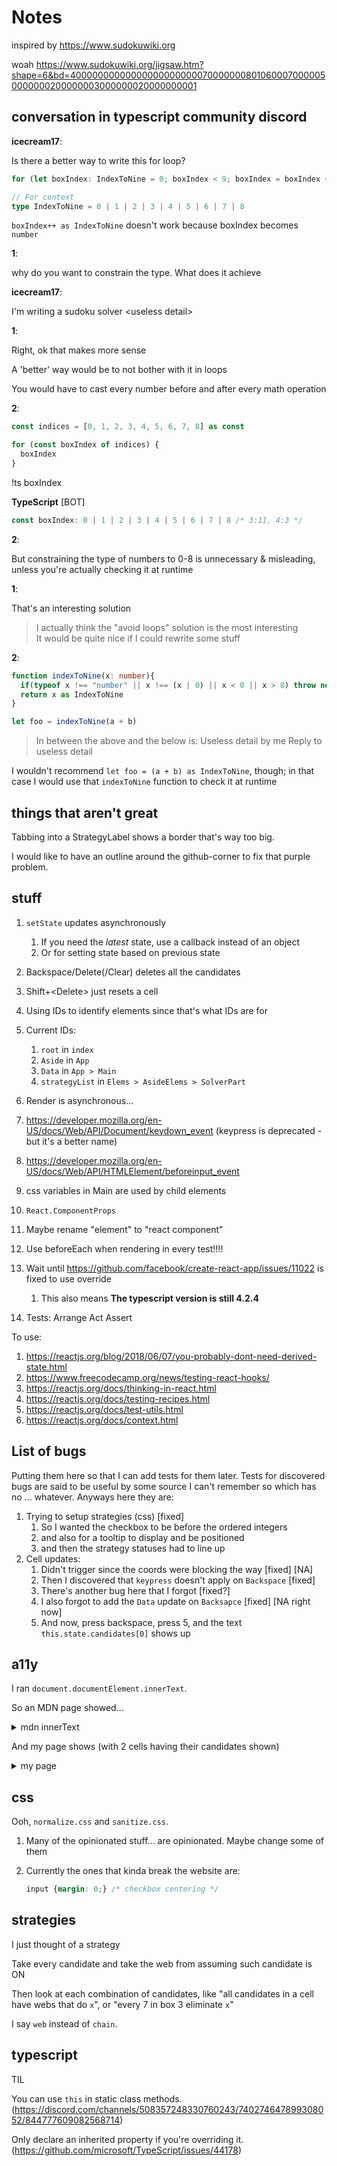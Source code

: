 # Notes

inspired by <https://www.sudokuwiki.org>

woah <https://www.sudokuwiki.org/jigsaw.htm?shape=6&bd=400000000000000000000000700000008010600070000050000000200000003000000020000000001>

## conversation in typescript community discord

**icecream17**:

Is there a better way to write this for loop?

```ts
for (let boxIndex: IndexToNine = 0; boxIndex < 9; boxIndex = boxIndex + 1 as IndexToNine) {}

// For context
type IndexToNine = 0 | 1 | 2 | 3 | 4 | 5 | 6 | 7 | 8
```

`boxIndex++ as IndexToNine` doesn't work because boxIndex becomes `number`

**1**:

why do you want to constrain the type. What does it achieve

**icecream17**:

I'm writing a sudoku solver \<useless detail>

**1**:

Right, ok that makes more sense

A 'better' way would be to not bother with it in loops

You would have to cast every number before and after every math operation

**2**:

```ts
const indices = [0, 1, 2, 3, 4, 5, 6, 7, 8] as const

for (const boxIndex of indices) {
  boxIndex
}
```

!ts boxIndex

**TypeScript** \[BOT]

```ts
const boxIndex: 0 | 1 | 2 | 3 | 4 | 5 | 6 | 7 | 8 /* 3:11, 4:3 */
```

**2**:

But constraining the type of numbers to 0-8 is unnecessary & misleading, unless you're actually checking it at runtime

**1**:

That's an interesting solution

> I actually think the "avoid loops" solution is the most interesting\
> It would be quite nice if I could rewrite some stuff

**2**:

```ts
function indexToNine(x: number){
  if(typeof x !== "number" || x !== (x | 0) || x < 0 || x > 8) throw new Error("Invalid index " + x);
  return x as IndexToNine
}

let foo = indexToNine(a + b)
```

> In between the above and the below is:
> Useless detail by me
> Reply to useless detail

I wouldn't recommend `let foo = (a + b) as IndexToNine`, though; in that case I would use that `indexToNine` function to check it at runtime

## things that aren't great

Tabbing into a StrategyLabel shows a border that's way too big.

I would like to have an outline around the github-corner to fix that purple problem.

## stuff

1. `setState` updates asynchronously
    1. If you need the _latest_ state, use a callback instead of an object
    1. Or for setting state based on previous state
1. Backspace/Delete(/Clear) deletes all the candidates
1. Shift+\<Delete> just resets a cell
1. Using IDs to identify elements since that's what IDs are for
1. Current IDs:
    1. `root` in `index`
    1. `Aside` in `App`
    1. `Data` in `App > Main`
    1. `strategyList` in `Elems > AsideElems > SolverPart`
1. Render is asynchronous...
1. <https://developer.mozilla.org/en-US/docs/Web/API/Document/keydown_event> (keypress is deprecated - but it's a better name)
1. <https://developer.mozilla.org/en-US/docs/Web/API/HTMLElement/beforeinput_event>
1. css variables in Main are used by child elements

1. `React.ComponentProps`
1. Maybe rename "element" to "react component"
1. Use beforeEach when rendering in every test!!!!
1. Wait until <https://github.com/facebook/create-react-app/issues/11022> is fixed to use override
    1. This also means __The typescript version is still 4.2.4__
1. Tests: Arrange Act Assert

To use:

1. <https://reactjs.org/blog/2018/06/07/you-probably-dont-need-derived-state.html>
1. <https://www.freecodecamp.org/news/testing-react-hooks/>
1. <https://reactjs.org/docs/thinking-in-react.html>
1. <https://reactjs.org/docs/testing-recipes.html>
1. <https://reactjs.org/docs/test-utils.html>
1. <https://reactjs.org/docs/context.html>

## List of bugs

Putting them here so that I can add tests for them later.
Tests for discovered bugs are said to be useful by some source I can't remember so which has no ... whatever. Anyways here they are:

1. Trying to setup strategies (css) [fixed]
    1. So I wanted the checkbox to be before the ordered integers
    2. and also for a tooltip to display and be positioned
    3. and then the strategy statuses had to line up
2. Cell updates:
    1. Didn't trigger since the coords were blocking the way [fixed] [NA]
    2. Then I discovered that `keypress` doesn't apply on `Backspace` [fixed]
    3. There's another bug here that I forgot [fixed?]
    4. I also forgot to add the `Data` update on `Backsapce` [fixed] [NA right now]
    5. And now, press backspace, press 5, and the text `this.state.candidates[0]` shows up

## a11y

I ran `document.documentElement.innerText`.

So an MDN page showed...

<details>
<summary>mdn innerText</summary>

```txt
Skip to main content
Skip to search
Technologies
References & Guides
Feedback
Search MDN
icecream17
Learn web development
Learn to style HTML using CSS
CSS layout
Beginner's guide to media queries
Change language
Table of contents
Beginner's guide to media queries

Previous
Overview: CSS layout
Next

The CSS Media Query gives you a way to apply CSS only when the browser and device environment matches a rule that you specify, for example "viewport is wider than 480 pixels". Media queries are a key part of responsive web design, as they allow you to create different layouts depending on the size of the viewport, but they can also be used to detect other things about the environment your site is running on, for example whether the user is using a touchscreen rather than a mouse. In this lesson you will first learn about the syntax used in media queries, and then move on to use them in a worked example showing how a simple design might be made responsive.

Prerequisites: HTML basics (study Introduction to HTML), and an idea of how CSS works (study CSS first steps and CSS building blocks.)
Objective: To understand how to use media queries, and the most common approach for using them to create responsive designs.
Media Query Basics

The simplest media query syntax looks like this:

@media media-type and (media-feature-rule) {
  /* CSS rules go here */
}

It consists of:

A media type, which tells the browser what kind of media this code is for (e.g. print, or screen).
A media expression, which is a rule, or test that must be passed for the contained CSS to be applied.
A set of CSS rules that will be applied if the test passes and the media type is correct.
Media types

The possible types of media you can specify are:

all
print
screen
speech

The following media query will only set the body to 12pt if the page is printed. It will not apply when the page is loaded in a browser.

@media print {
    body {
        font-size: 12pt;
    }
}

Note: the media type here is different from the so-called MIME type.

Note: there were a number of other media types defined in the Level 3 Media Queries specification; these have been deprecated and should be avoided.

Note: Media types are optional; if you do not indicate a media type in your media query then the media query will default to being for all media types.

Media feature rules

After specifying the type, you can then target a media feature with a rule.

Width and height

The feature we tend to detect most often in order to create responsive designs (and that has widespread browser support) is viewport width, and we can apply CSS if the viewport is above or below a certain width — or an exact width — using the min-width, max-width, and width media features.

These features are used to create layouts that respond to different screen sizes. For example, to change the body text color to red if the viewport is exactly 600 pixels, you would use the following media query.

@media screen and (width: 600px) {
    body {
        color: red;
    }
}

Open this example in the browser, or view the source.

The width (and height) media features can be used as ranges, and therefore be prefixed with min- or max- to indicate that the given value is a minimum, or a maximum. For example, to make the color blue if the viewport is narrower than 600 pixels, use max-width:

@media screen and (max-width: 600px) {
    body {
        color: blue;
    }
}

Open this example in the browser, or view the source.

In practice, using minimum or maximum values is much more useful for responsive design so you will rarely see width or height used alone.

There are a number of other media features that you can test for, although some of the newer features introduced in Level 4 and 5 of the media queries specification have limited browser support. Each feature is documented on MDN along with browser support information, and you can find a full list at Using Media Queries: Media Features.

Orientation

One well-supported media feature is orientation, which allows us to test for portrait or landscape mode. To change the body text color if the device is in landscape orientation, use the following media query.

@media (orientation: landscape) {
    body {
        color: rebeccapurple;
    }
}

Open this example in the browser, or view the source.

A standard desktop view has a landscape orientation, and a design that works well in this orientation may not work as well when viewed on a phone or tablet in portrait mode. Testing for orientation can help you to create a layout which is optimised for devices in portrait mode.

Use of pointing devices

As part of the Level 4 specification, the hover media feature was introduced. This feature means you can test if the user has the ability to hover over an element, which essentially means they are using some kind of pointing device; touchscreen and keyboard navigation does not hover.

@media (hover: hover) {
    body {
        color: rebeccapurple;
    }
}

Open this example in the browser, or view the source.

If we know the user cannot hover, we could display some interactive features by default. For users who can hover, we might choose to make them available when a link is hovered over.

Also in Level 4 is the pointer media feature. This takes three possible values, none, fine and coarse. A fine pointer is something like a mouse or trackpad. It enables the user to precisely target a small area. A coarse pointer is your finger on a touchscreen. The value none means the user has no pointing device; perhaps they are navigating with the keyboard only or with voice commands.

Using pointer can help you to design better interfaces that respond to the type of interaction a user is having with a screen. For example, you could create larger hit areas if you know that the user is interacting with the device as a touchscreen.

More complex media queries

With all of the different possible media queries, you may want to combine them, or create lists of queries — any of which could be matched.

"and" logic in media queries

To combine media features you can use and in much the same way as we have used and above to combine a media type and feature. For example, we might want to test for a min-width and orientation. The body text will only be blue if the viewport is at least 600 pixels wide and the device is in landscape mode.

@media screen and (min-width: 600px) and (orientation: landscape) {
    body {
        color: blue;
    }
}

Open this example in the browser, or view the source.

"or" logic in media queries

If you have a set of queries, any of which could match, then you can comma separate these queries. In the below example the text will be blue if the viewport is at least 600 pixels wide OR the device is in landscape orientation. If either of these things are true the query matches.

@media screen and (min-width: 600px), screen and (orientation: landscape) {
    body {
        color: blue;
    }
}

Open this example in the browser, or view the source.

"not" logic in media queries

You can negate an entire media query by using the not operator. This reverses the meaning of the entire media query. Therefore in this next example the text will only be blue if the orientation is portrait.

@media not all and (orientation: landscape) {
    body {
        color: blue;
    }
}

Open this example in the browser, or view the source.

How to choose breakpoints

In the early days of responsive design, many designers would attempt to target very specific screen sizes. Lists of the sizes of the screens of popular phones and tablets were published in order that designs could be created to neatly match those viewports.

There are now far too many devices, with a huge variety of sizes, to make that feasible. This means that instead of targeting specific sizes for all designs, a better approach is to change the design at the size where the content starts to break in some way. Perhaps the line lengths become far too long, or a boxed out sidebar gets squashed and hard to read. That's the point at which you want to use a media query to change the design to a better one for the space you have available. This approach means that it doesn't matter what the exact dimensions are of the device being used, every range is catered for. The points at which a media query is introduced are known as breakpoints.

The Responsive Design Mode in Firefox DevTools is very useful for working out where these breakpoints should go. You can easily make the viewport smaller and larger to see where the content would be improved by adding a media query and tweaking the design.

Active learning: mobile first responsive design

Broadly, you can take two approaches to a responsive design. You can start with your desktop or widest view and then add breakpoints to move things around as the viewport becomes smaller, or you can start with the smallest view and add layout as the viewport becomes larger. This second approach is described as mobile first responsive design and is quite often the best approach to follow.

The view for the very smallest devices is quite often a simple single column of content, much as it appears in normal flow. This means that you probably don't need to do a lot of layout for small devices — order your source well and you will have a readable layout by default.

The below walkthrough takes you through this approach with a very simple layout. In a production site you are likely to have more things to adjust within your media queries, however the approach would be exactly the same.

Walkthrough: a simple mobile-first layout

Our starting point is an HTML document with some CSS applied to add background colors to the various parts of the layout.

* {
    box-sizing: border-box;
}

body {
    width: 90%;
    margin: 2em auto;
    font: 1em/1.3 Arial, Helvetica, sans-serif;
}

a:link,
a:visited {
    color: #333;
}

nav ul,
aside ul {
    list-style: none;
    padding: 0;
}

nav a:link,
nav a:visited {
    background-color: rgba(207, 232, 220, 0.2);
    border: 2px solid rgb(79, 185, 227);
    text-decoration: none;
    display: block;
    padding: 10px;
    color: #333;
    font-weight: bold;
}

nav a:hover {
    background-color: rgba(207, 232, 220, 0.7);
}

.related {
    background-color: rgba(79, 185, 227, 0.3);
    border: 1px solid rgb(79, 185, 227);
    padding: 10px;
}

.sidebar {
    background-color: rgba(207, 232, 220, 0.5);
    padding: 10px;
}

article {
    margin-bottom: 1em;
}


We've made no layout changes, however the source of the document is ordered in a way that makes the content readable. This is an important first step and one which ensures that if the content were to be read out by a screen reader, it would be understandable.

<body>
    <div class="wrapper">
      <header>
        <nav>
          <ul>
            <li><a href="">About</a></li>
            <li><a href="">Contact</a></li>
            <li><a href="">Meet the team</a></li>
            <li><a href="">Blog</a></li>
          </ul>
        </nav>
      </header>
      <main>
        <article>
          <div class="content">
            <h1>Veggies!</h1>
            <p>
              ...
            </p>
          </div>
          <aside class="related">
            <p>
              ...
            </p>
          </aside>
        </article>

        <aside class="sidebar">
          <h2>External vegetable-based links</h2>
          <ul>
            <li>
              ...
            </li>
          </ul>
        </aside>
      </main>

      <footer><p>&copy;2019</p></footer>
    </div>
  </body>


This simple layout also works well on mobile. If we view the layout in Responsive Design Mode in DevTools we can see that it works pretty well as a straightforward mobile view of the site.

Open step 1 in the browser, or view the source.

If you want to follow on and implement this example as we go, make a local copy of step1.html on your computer.

From this point, start to drag the Responsive Design Mode view wider until you can see that the line lengths are becoming quite long, and we have space for the navigation to display in a horizontal line. This is where we'll add our first media query. We'll use ems, as this will mean that if the user has increased their text size, the breakpoint will happen at a similar line-length but wider viewport, than someone with a smaller text size.

Add the below code into the bottom of your step1.html CSS.

@media screen and (min-width: 40em) {
    article {
        display: grid;
        grid-template-columns: 3fr 1fr;
        column-gap: 20px;
    }

    nav ul {
        display: flex;
    }

    nav li {
        flex: 1;
    }
}


This CSS gives us a two-column layout inside the article, of the article content and related information in the aside element. We have also used flexbox to put the navigation into a row.

Open step 2 in the browser, or view the source.

Lets continue to expand the width until we feel there is enough room for the sidebar to also form a new column. Inside a media query we'll make the main element into a two column grid. We then need to remove the margin-bottom on the article in order that the two sidebars align with each other, and we'll add a border to the top of the footer. Typically these small tweaks are the kind of thing you will do to make the design look good at each breakpoint.

Again, add the below code into the bottom of your step1.html CSS.

@media screen and (min-width: 70em) {
    main {
        display: grid;
        grid-template-columns: 3fr 1fr;
        column-gap: 20px;
    }

    article {
        margin-bottom: 0;
    }

    footer {
        border-top: 1px solid #ccc;
        margin-top: 2em;
    }
}


Open step 3 in the browser, or view the source.

If you look at the final example at different widths you can see how the design responds and works as a single column, two columns, or three columns, depending on the available width. This is a very simple example of a mobile first responsive design.

The viewport meta tag

If you look at the HTML source in the above example, you'll see the following element included in the head of the document:

<meta name="viewport" content="width=device-width,initial-scale=1">

This is the viewport meta tag — it exists as a way control how mobile browsers render content. This is needed because by default, most mobile browsers lie about their viewport width. Non-responsive sites commonly look really bad when rendered in a narrow viewport, so mobile browsers usually render the site with a viewport width wider than the real device width by default (usually 960 pixels), and then shrink the rendered result so that it fits in the display.

This is all well and good, but it means that responsive sites are not going to work as expected. If the viewport width is reported as 960 pixels, then mobile layouts (for example created using a media query of @media screen and (max-width: 600px) { ... }) are not going to render as expected.

To remedy this, including a viewport meta tag like the one above on your page tells the browser "don't render the content with a 960 pixel viewport — render it using the real device width instead, and set a default initial scale level for better consistency." The media queries will then kick in as expected.

There are a number of other options you can put inside the content attribute of the viewport meta tag — see Using the viewport meta tag to control layout on mobile browsers for more details.

Do you really need a media query?

Flexbox, Grid, and multi-column layout all give you ways to create flexible and even responsive components without the need for a media query. It's always worth considering whether these layout methods can achieve what you want without adding media queries. For example, you might want a set of cards that are at least 200 pixels wide, with as many of these 200 pixels as will fit into the main article. This can be achieved with grid layout, using no media queries at all.

This could be achieved using the following:

<ul class="grid">
    <li>
        <h2>Card 1</h2>
        <p>...</p>
    </li>
    <li>
        <h2>Card 2</h2>
        <p>...</p>
    </li>
    <li>
        <h2>Card 3</h2>
        <p>...</p>
    </li>
    <li>
        <h2>Card 4</h2>
        <p>...</p>
    </li>
    <li>
        <h2>Card 5</h2>
        <p>...</p>
    </li>
</ul>
.grid {
    list-style: none;
    margin: 0;
    padding: 0;
    display: grid;
    gap: 20px;
    grid-template-columns: repeat(auto-fill, minmax(200px, 1fr));
}

.grid li {
    border: 1px solid #666;
    padding: 10px;
}

Open the grid layout example in the browser, or view the source.

With the example open in your browser, make the screen wider and narrower to see the number of column tracks change. The nice thing about this method is that grid is not looking at the viewport width, but the width it has available for this component. It might seem strange to wrap up a section about media queries with a suggestion that you might not need one at all! However, in practice you will find that good use of modern layout methods, enhanced with media queries, will give the best results.

Test your skills!

You've reached the end of this article, but can you remember the most important information? You can find a test to verify that you've retained this information before you move on — see Test your skills: Responsive Web Design.

Summary

In this lesson you have learned about media queries, and also discovered how to use them in practice to create a mobile first responsive design.

You could use the starting point that we have created to test out more media queries. For example, perhaps you could change the size of the navigation if you detect that the visitor has a coarse pointer, using the pointer media feature.

You could also experiment with adding different components and seeing whether the addition of a media query, or using a layout method like flexbox or grid is the most appropriate way to make the components responsive. Very often there is no right or wrong way — you should experiment and see which works best for your design and content.

Previous
Overview: CSS layout
Next

In this module
Introduction to CSS layout
Normal flow
Flexbox
Grid
Floats
Positioning
Multiple-column layout
Responsive design
Beginner's guide to media queries
Legacy layout methods
Supporting older browsers
Fundamental layout comprehension assessment
Found a problem with this page?
Source on GitHub
Report a problem with this content on GitHub
Want to fix the problem yourself? See our Contribution guide.

Last modified: Feb 19, 2021, by MDN contributors

Change your language
Select your preferred language
English (US)
Français
日本語
한국어
中文 (简体)
 Change language
Related Topics
Complete beginners start here!
Getting started with the Web
HTML — Structuring the Web
Introduction to HTML
Multimedia and embedding
HTML tables
CSS — Styling the Web
CSS first steps
CSS building blocks
Styling text
CSS layout
CSS layout overview
Introduction to CSS layout
Normal Flow
Flexbox
Grids
Floats
Positioning
Multiple-column Layout
Responsive design
Beginner's guide to media queries
Legacy Layout Methods
Supporting Older Browsers
Fundamental Layout Comprehension
JavaScript — Dynamic client-side scripting
JavaScript first steps
JavaScript building blocks
Introducing JavaScript objects
Asynchronous JavaScript
Client-side web APIs
Web forms — Working with user data
Core forms learning pathway
Advanced forms articles
Accessibility — Make the web usable by everyone
Accessibility guides
Accessibility assessment
Tools and testing
Client-side web development tools
Introduction to client-side frameworks
React
Ember
Vue
Svelte
Angular
Git and GitHub
Cross browser testing
Server-side website programming
First steps
Django web framework (Python)
Express Web Framework (node.js/JavaScript)
Further resources
Common questions
Web Technologies
Learn Web Development
About MDN
Feedback
About
MDN Web Docs Store
Contact Us
Firefox
MDN
MDN on Twitter
MDN on Github
Mozilla
Mozilla on Twitter
Mozilla on Instagram

© 2005-2021 Mozilla and individual contributors. Content is available under these licenses.

Terms
Privacy
Cookies
```

</details>

And my page shows (with 2 cells having their candidates shown)
<details><summary>my page</summary>

```txt
Sudoku solver
v0.2.0


1 2 3
4 5 6
7 8 9


1 2 3
4 5 6
7 8 9







A
B
C
D
E
F
G
H
J
1
2
3
4
5
6
7
8
9
controls (todo)
runstepundo
strategies
Check for solved
-
Example strategy
-
Example strategy 2
-
Another Example strategy
-
```

</details>

## css

Ooh, `normalize.css` and `sanitize.css`.

1. Many of the opinionated stuff... are opinionated. Maybe change some of them
1. Currently the ones that kinda break the website are:

   ```css
   input {margin: 0;} /* checkbox centering */
   ```

## strategies

I just thought of a strategy

Take every candidate and take the web from assuming such candidate is ON

Then look at each combination of candidates, like "all candidates in a cell have webs that do `x`", or "every 7 in box 3 eliminate `x`"

I say `web` instead of `chain`.

## typescript

TIL

You can use `this` in static class methods. (<https://discord.com/channels/508357248330760243/740274647899308052/844777609082568714>)

Only declare an inherited property if you're overriding it. (<https://github.com/microsoft/TypeScript/issues/44178>)
